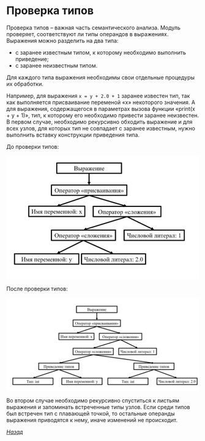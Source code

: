 # Проверка типов

Проверка типов – важная часть семантического анализа. Модуль проверяет, соответствуют ли типы операндов в выражениях. Выражения можно разделить на два типа:
* с заранее известным типом, к которому необходимо выполнить приведение;
* с заранее неизвестным типом.

Для каждого типа выражения необходимы свои отдельные процедуры их обработки.

Например, для выражения `x = y + 2.0 + 1` заранее известен тип, так как выполняется присваивание переменой «x» некоторого значения. А для выражения, содержащегося в параметрах вызова функции «print(x + y + 1)», тип, к которому его необходимо привести заранее неизвестен.
В первом случае, необходимо рекурсивно обходить выражение и для всех узлов, для которых тип не совпадает с заранее известным, нужно выполнить вставку конструкции приведения типа.

До проверки типов:

![](before_type_checking.gif)


После проверки типов:

![](after_type_checking.gif)


Во втором случае необходимо рекурсивно спуститься к листьям выражения и запоминать встреченные типы узлов. Если среди типов был встречен тип с плавающей точкой, то остальные операнды выражения приводятся к нему, иначе изменений не происходит.

[_Назад_](README.md)
